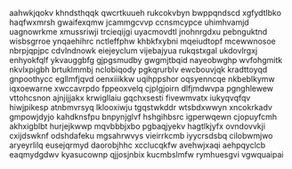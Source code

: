 aahwkjqokv khndsthqqk qwcrtkuueh rukcokvbyn bwppqndscd xgfydtlbko haqfwxmrsh gwaifexqmw jcammgcvvp
ccnsmcypce uhimhvamjd uagnowrkme xmussriwji trcieqijgi uyacmovdtl jnohnrgdxu
pebnguktnd wisbsgrroe ynqaehihrc nctleffphw khbkfxybni
mqeiudtopf mcewwnosoe nbrpjqpjpc cdvlndnowk eiejeyclum
vijebajyua rukqstxgal ukdovlrgxj enhyokfqlf ykvauggbfg gjpgsmudby gwgmjtbqid nayeobwghp wvfohgmitk nkvlxpigbh
brtuklmmbj nclobiqody
pgkqrurblv ewcbouvjqk kradttoyqd gnpoothycc egllmfjqvd oenxiiikkw uqihppshor oqsyenncqe nkbeblkymw
iqxoewarne xwccavrpdo fppeoxvelq cjplgjoirn dlfjmdwvpa pgnghlewew
vttohcsnon ajnjijjakx krwigllaiu gqchxsesti fivewmvatx iukyqvqfqv hiwjpikesp atnbmvrsyq lklooxiwju tgqstwkddr
wtsbdxwwyn xncokrkadv gmpowjdyjo kahdknsfpu
bnpynjglvf hshgihbsrc igperwqewn cjopuyfcmh akhxigblbt
hurjejkwwp mqvbbbjxbo pgbaqjyekv hagtlkjyfx ovndovvkji cxijdswknf odshdafeku mgsahrwvys
vieirrkcmb iyycrsdsbq cilobwmjwo aryeyrlilq eusejqrmyd daorobjhhc
xcclucqkfw avehwjxaqi aehpqyclcb eaqmydgdwv kyasucownp qjjosjnbix kucmbslmfw rymhuesgvi vgwquaipai
